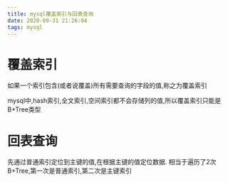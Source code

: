 ```yaml
---
title: mysql覆盖索引与回表查询
date: 2020-09-31 21:26:04
tags: mysql
---
```


# 覆盖索引
如果一个索引包含(或者说覆盖)所有需要查询的字段的值,称之为覆盖索引

mysql中,hash索引,全文索引,空间索引都不会存储列的值,所以覆盖索引只能是B+Tree类型

# 回表查询
先通过普通索引定位到主键的值,在根据主键的值定位数据.
相当于遍历了2次B+Tree,第一次是普通索引,第二次是主键索引